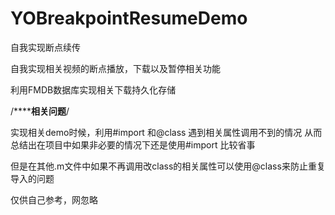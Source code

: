 # YOBreakpointResumeDemo
自我实现断点续传

自我实现相关视频的断点播放，下载以及暂停相关功能

利用FMDB数据库实现相关下载持久化存储

/********************相关问题****************/

实现相关demo时候，利用#import 和@class 遇到相关属性调用不到的情况
从而总结出在项目中如果非必要的情况下还是使用#import 比较省事

但是在其他.m文件中如果不再调用改class的相关属性可以使用@class来防止重复导入的问题

仅供自己参考，网忽略
